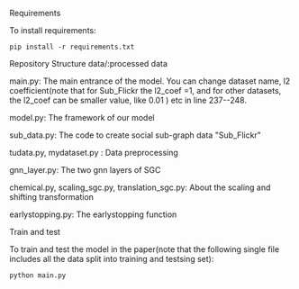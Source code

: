 Requirements

  To install requirements:

    pip install -r requirements.txt

Repository Structure
  data/:processed data
  
  main.py: The main entrance of the model. You can change dataset name, l2 coefficient(note that for Sub_Flickr the l2_coef =1, and for other datasets, the l2_coef can be smaller value, like 0.01 ) etc in line 237--248.
  
  model.py: The framework of our model
  
  sub_data.py: The code to create social sub-graph data "Sub_Flickr"
  
  tudata.py, mydataset.py : Data preprocessing
  
  gnn_layer.py: The two gnn layers of SGC
  
  chemical.py, scaling_sgc.py, translation_sgc.py: About the scaling and shifting transformation
  
  earlystopping.py: The earlystopping function


Train and test

  To train and test the model in the paper(note that the following single file includes all the data split into training and testsing set):
  
    python main.py




